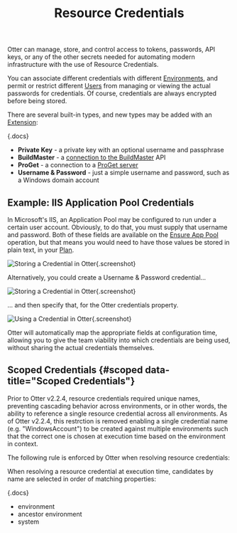 ﻿---
title: Resource Credentials
keywords: otter,executions
---

Otter can manage, store, and control access to tokens, passwords, API keys, or any of the other secrets needed for automating modern infrastructure with the use of Resource Credentials.

You can associate different credentials with different [Environments](../modeling-infrastructure/environments), and permit or restrict different [Users](/docs/otter/administration/security) from managing or viewing the actual passwords for credentials. Of course, credentials are always encrypted before being stored.

There are several built-in types, and new types may be added with an [Extension](../administration/extensions):

{.docs}
- **Private Key** - a private key with an optional username and passphrase
- **BuildMaster** - a [connection to the BuildMaster](/support/tutorials/buildmaster/utilizing-infrastructure-sync) API
- **ProGet** - a connection to a [ProGet server](/proget)
- **Username & Password** - just a simple username and password, such as a Windows domain account

## Example: IIS Application Pool Credentials

In Microsoft's IIS, an Application Pool may be configured to run under a certain user account. Obviously, to do that, you must supply that username and password. Both of these fields are available on the [Ensure App Pool](../reference/operations/iis/ensure-app-pool) operation, but that means you would need to have those values be stored in plain text, in your [Plan](/docs/otter/core-concepts/plans).

![Storing a Credential in Otter](/resources/documentation/otter/resource-3.png){.screenshot}

Alternatively, you could create a Username & Password credential...

![Storing a Credential in Otter](/resources/documentation/otter/resource-1.png){.screenshot}

... and then specify that, for the Otter credentials property.

![Using a Credential in Otter](/resources/documentation/otter/resource-2.png){.screenshot}


Otter will automatically map the appropriate fields at configuration time, allowing you to give the team viability into which credentials are being used, without sharing the actual credentials themselves.

## Scoped Credentials {#scoped data-title="Scoped Credentials"}

Prior to Otter v2.2.4, resource credentials required unique names, preventing cascading behavior across environments, or in other words, the ability to reference a single resource credential across all environments. As of Otter v2.2.4, this restrction is removed enabling a single credential name (e.g. "WindowsAccount") to be created against multiple environments such that the correct one is chosen at execution time based on the environment in context.

The following rule is enforced by Otter when resolving resource credentials:

When resolving a resource credential at execution time, candidates by name are selected in order of matching properties:

{.docs}
 - environment
 - ancestor environment
 - system